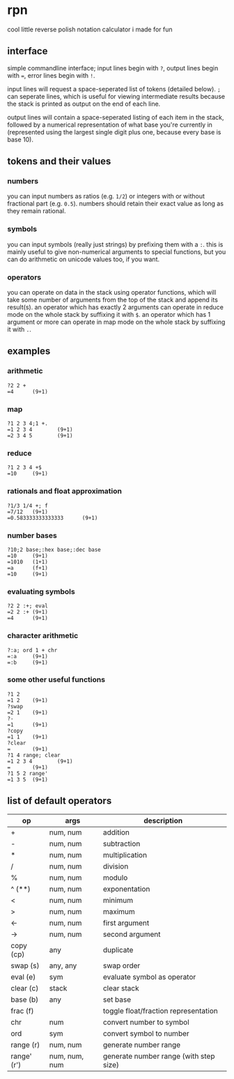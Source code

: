 # rpn
cool little reverse polish notation calculator i made for fun

## interface
simple commandline interface; input lines begin with `?`, output lines begin with `=`, error lines begin with `!`.

input lines will request a space-seperated list of tokens (detailed below). `;` can seperate lines, which is useful for viewing intermediate results because the stack is printed as output on the end of each line.

output lines will contain a space-seperated listing of each item in the stack, followed by a numerical representation of what base you're currently in (represented using the largest single digit plus one, because every base is base 10).

## tokens and their values

### numbers
you can input numbers as ratios (e.g. `1/2`) or integers with or without fractional part (e.g. `0.5`). numbers should retain their exact value as long as they remain rational.

### symbols
you can input symbols (really just strings) by prefixing them with a `:`. this is mainly useful to give non-numerical arguments to special functions, but you can do arithmetic on unicode values too, if you want.

### operators
you can operate on data in the stack using operator functions, which will take some number of arguments from the top of the stack and append its result(s). an operator which has exactly 2 arguments can operate in reduce mode on the whole stack by suffixing it with `$`. an operator which has 1 argument or more can operate in map mode on the whole stack by suffixing it with `.`.

## examples

### arithmetic
```
?2 2 +
=4      (9+1)
```

### map
```
?1 2 3 4;1 +.
=1 2 3 4        (9+1)
=2 3 4 5        (9+1)
```

### reduce
```
?1 2 3 4 +$
=10     (9+1)
```

### rationals and float approximation
```
?1/3 1/4 +; f
=7/12   (9+1)
=0.583333333333333      (9+1)
```

### number bases
```
?10;2 base;:hex base;:dec base
=10     (9+1)
=1010   (1+1)
=a      (f+1)
=10     (9+1)
```

### evaluating symbols
```
?2 2 :+; eval
=2 2 :+ (9+1)
=4      (9+1)
```

### character arithmetic
```
?:a; ord 1 + chr
=:a     (9+1)
=:b     (9+1)
```

### some other useful functions
```
?1 2
=1 2    (9+1)
?swap
=2 1    (9+1)
?-
=1      (9+1)
?copy
=1 1    (9+1)
?clear
=       (9+1)
?1 4 range; clear
=1 2 3 4        (9+1)
=       (9+1)
?1 5 2 range'
=1 3 5  (9+1)
```

## list of default operators
| op          | args          | description                            |
|-------------|---------------|----------------------------------------|
| +           | num, num      | addition                               |
| -           | num, num      | subtraction                            |
| *           | num, num      | multiplication                         |
| /           | num, num      | division                               |
| %           | num, num      | modulo                                 |
| ^ (**)      | num, num      | exponentation                          |
| <           | num, num      | minimum                                |
| >           | num, num      | maximum                                |
| <-          | num, num      | first argument                         |
| ->          | num, num      | second argument                        |
| copy (cp)   | any           | duplicate                              |
| swap (s)    | any, any      | swap order                             |
| eval (e)    | sym           | evaluate symbol as operator            |
| clear (c)   | stack         | clear stack                            |
| base (b)    | any           | set base                               |
| frac (f)    |               | toggle float/fraction representation   |
| chr         | num           | convert number to symbol               |
| ord         | sym           | convert symbol to number               |
| range (r)   | num, num      | generate number range                  |
| range' (r') | num, num, num | generate number range (with step size) |
